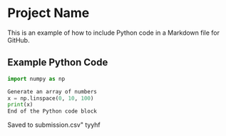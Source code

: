 # Project Name

This is an example of how to include Python code in a Markdown file for GitHub.

## Example Python Code
```python
import numpy as np

Generate an array of numbers
x = np.linspace(0, 10, 100)
print(x)
End of the Python code block
```

Saved to submission.csv"
tyyhf
